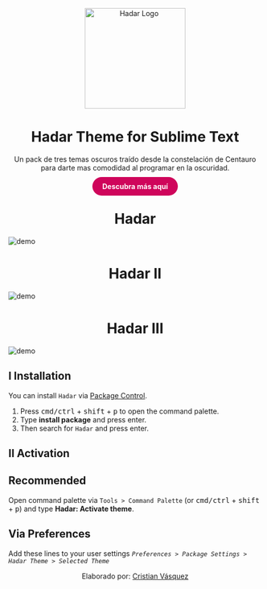 <p align="center">
    <img alt="Hadar Logo" src="https://raw.github.com/CristianVasquez13/Hadar-sublimeText/master/images/logo.png" width="200"/>
</p>
<h1 align="center">Hadar Theme for Sublime Text</h1>

<p align="center">Un pack de tres temas oscuros traído desde la constelación de Centauro para darte mas comodidad al programar en la oscuridad.</p>

<p align="center" style="margin: 20px 0;">
    <a href="https://hadartheme.netlify.app/" style="padding: 10px 20px; border: none; text-decoration: none; border-radius: 50px; background-color: #CF055B; color: #ffffff; font-weight: bold;">Descubra más aquí</a>
</p>

<h1 align="center">Hadar</h1>

![demo](https://raw.github.com/CristianVasquez13/Hadar-sublimeText/master/images/hadar.png)

<h1 align="center">Hadar II</h1>

![demo](https://raw.github.com/CristianVasquez13/Hadar-sublimeText/master/images/hadarII.png)

<h1 align="center">Hadar III</h1>

![demo](https://raw.github.com/CristianVasquez13/Hadar-sublimeText/master/images/hadarIII.png)

## I Installation

You can install `Hadar` via [Package Control](https://packagecontrol.io/).

1. Press <kbd>cmd/ctrl</kbd> + <kbd>shift</kbd> + <kbd>p</kbd> to open the command palette.
2. Type **install package** and press enter.
3. Then search for `Hadar` and press enter.

## II Activation

## Recommended

Open command palette via `Tools > Command Palette` (or <kbd>cmd/ctrl</kbd> + <kbd>shift</kbd> + <kbd>p</kbd>) and type **Hadar: Activate theme**.

## Via Preferences

Add these lines to your user settings *`Preferences > Package Settings > Hadar Theme > Selected Theme`*

<p align="center">Elaborado por: <a href="https://mislinks.netlify.app/">Cristian Vásquez</a></p>
